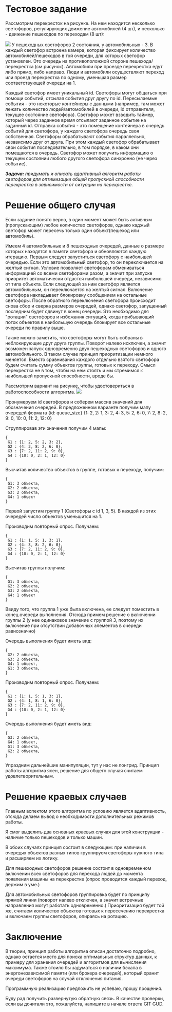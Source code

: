 # **Тестовое задание**

Рассмотрим перекресток на рисунке. На нем находится несколько светофоров, регулирующих движение автомобилей (4 шт), и
несколько - движение пешеходов по переходам (8 шт):

![](/img/scheme.png)
У пешеходных светофоров 2 состояния, у автомобильных - 3. В каждый светофор встроена камера, которая фиксирует
количество автомобилей/пешеходов в той очереди, для которых светофор установлен. Это очередь на противоположной стороне
пешехода/перекрестка (см рисунок). Автомобили при проезде перекрестка едут либо прямо, либо направо. Люди и автомобили
осуществляют переход или проезд перекрестка по одному, уменьшая размер соответствующей очереди на 1.

Каждый светофор имеет уникальный id. Светофоры могут общаться при помощи событий, отсылая события друг другу по id.
Пересылаемые события - это некоторые контейнеры с данными (например, там может лежать количество людей/автомобилей в
очереди, id отправителя, текущее состояние светофора). Светофор может взводить таймер, который через заданное время
отсылают заданное событие на заданный id. Отправка события - это помещение контейнера в очередь событий для светофора, у
каждого светофора очередь своя собственная. Светофоры обрабатывают события параллельно, независимо друг от друга. При
этом каждый светофор обрабатывает свои события последовательно, в том порядке, в каком они помещаются в очередь.
Светофор может получить информацию о текущем состоянии любого другого светофора синхронно (не через событие).

**_Задача:_** _придумать и описать адаптивный алгоритм работы светофоров для оптимизации общей пропускной способности
перекрестка в зависимости от ситуации на перекрестке._

# **Решение общего случая**

Если задание понято верно, в один момент может быть активным (пропускающим) любое количество светофоров, однако каджый светофор может пересечь только один объект(пешеход или автомобиль).

Имеем 4 автомобильные и 8 пешеходных очередей, данные о размере которых находятся в памяти светофора и обновляются каждую итерацию. Первым следует запуститься светофору с наибольшей очередью. Если это автомобильный светофор, то он переключается на желтый сигнал. Условие позволяет светофорам обмениваться информацией со всеми светофорами разом, а значит при запуске приоритет автоматически отдастся наибольшей очереди, независимо от типа объекта. Если следующий за ним светофор является автомобильным, он переключается на желтый сигнал. Включение светофора накладывает блокировку сообщением на остальные светофоры. После обратного переключения светофора происходит снова сбор и сверка размеров очередей, однако светофор, запущенный последним будет сдвинут в конец очереди. Это необходимо для "ротации" светофоров и избежания ситуаций, когда прибывающий поток объектов в наибольшую очередь блокирует все остальные очереди по правилу выше.

Также можно заметить, что светофоры могут быть собраны в неблокирующие друг друга группы. Поворот налево исключен, а значит возможен запуск одновременно двух пешеходных светофоров и одного автомобильного. В таком случае принцип приоритизации немного меняется. Вместо сравнивания каждого отдельно взятого светофора будем считать сумму объектов группы, готовых к переходу. Смысл перекрестка не в том, чтобы на нем стоять и мы стремимся к наибольшей пропускной способности, вроде бы.

Рассмотрим вариант на рисунке, чтобы удостовериться в работоспособности алгоритма.
![](/img/scheme2.png)

Пронумеруем id светофоров и соберем массив значений для обозначения очередей. В предложенном варианте получим мапу очередей формата {id: queue_size} {1: 2, 2: 1, 3: 2, 4: 3, 5: 2, 6: 0, 7: 2, 8: 2, 9: 0, 10: 0, 11: 2, 12: 0}

Сгруппировав эти значения получим 4 мапы:
    
    {
     G1 : {1: 2, 5: 2, 3: 2},
     G2 : {4: 3, 8: 2, 6: 0},
     G3 : {7: 2, 11: 2, 9: 0},
     G4 : {10: 0, 2: 1, 12: 0}
    }

Высчитав количество объектов в группе, готовых к переходу, получим:
    
    {
     G1: 3 объекта,
     G2: 2 объекта,
     G3: 2 объекта,
     G4: 1 объект
    }

Первой запустим группу 1 (Светофоры с id 1, 3, 5). В каждой из этих очередей число объектов уменьшится на 1.

Производим повторный опрос. Получаем:

    {
     G1 : {1: 1, 5: 1, 3: 1},
     G2 : {4: 3, 8: 2, 6: 0},
     G3 : {7: 2, 11: 2, 9: 0},
     G4 : {10: 0, 2: 1, 12: 0}
    }

Высчитав группы получим:
    
    {
     G1: 3 объекта,
     G2: 2 объекта,
     G3: 2 объекта,
     G4: 1 объект
    }

Ввиду того, что группа 1 уже была включена, ее следует поместить в конец очереди выполнения. Отсюда примем решение о включении группы 2 (у нее одинаковое значение с группой 3, поэтому их включение при отсутствии добавочных элементов в очереди равнозначно)

Очередь выполнения будет иметь вид:

    {
     G2: 2 объекта,
     G3: 2 объекта,
     G4: 1 объект,
     G1: 3 объекта,
    }

Производим повторный опрос. Получаем:

    {
     G1 : {1: 1, 5: 1, 3: 1},
     G2 : {4: 1, 8: 1, 6: 0},
     G3 : {7: 2, 11: 2, 9: 0},
     G4 : {10: 0, 2: 1, 12: 0}
    }

Очередь выполнения будет иметь вид:

    {
     G3: 2 объекта,
     G4: 1 объект,
     G1: 3 объекта,
     G2: 2 объекта,
    }

Упраздним дальнейшие манипуляции, тут у нас не лонгрид. Принцип работы алгоритма ясен, решение для общего случая считаем удовлетворительным.

# **Решение краевых случаев**

Главным аспектом этого алгоритма по условию является адаптивность, отсюда делаем вывод о необходимости дополнительных режимов работы.

Я смог выделить два основных краевых случая для этой конструкции - наличие только пешеходов и только машин.

В обоих случаях принцип состоит в следующем: при наличии в очередях объектов разных типов группируем светофоры нужного типа и расширяем их логику.

Для пешеходных светофоров решение состоит в одновременном включении всех светофоров для перехода людей до момента появления машины на перекрестке (опрос проводится каждый переход, держим в уме.)

Для автомобильных светофоров группировка будет по принципу прямой линии (поворот налево отключен, а значит встречные направления могут работать одновременно.)
Приоритизация будет той же, считаем количество объектов готовых к пересечению перекрестка и включаем группы светофоров, опираясь на ротацию.


# **Заключение**

В теории, принцип работы алгоритма описан достаточно подробно, однако остается место для поиска оптимальных структур данных, к примеру для хранения очередей и алгоритмов для вычисления максимума. Также стоило бы задуматься о наличии бэкапа в энергонезависимой памяти (или брокера очередей), который хранит очереди светофоров на случай отключения питания.

Программную реализацию предложить не успеваю, прошу прощения.

Буду рад получить развернутую обратную связь. В качестве проверки, если вы дочитали это, пожалуйста, напишите в начале ответа GIT GUD.